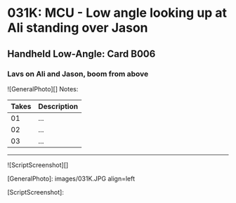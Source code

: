 # 031K: MCU - Low angle looking up at Ali standing over Jason

## Handheld Low-Angle: Card B006

### Lavs on Ali and Jason, boom from above

![GeneralPhoto][]
Notes: 

| Takes | Description |
|:---|:----|
| 01 | ... |
| 02 | ... |
| 03 | ... |

----

![ScriptScreenshot][]


[GeneralPhoto]:  images/031K.JPG align=left

[ScriptScreenshot]: 